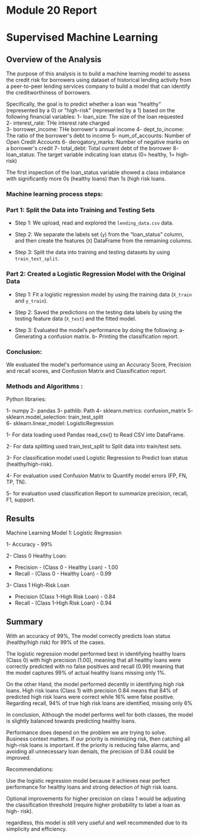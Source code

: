 # Module 20 Report 
# Supervised Machine Learning 

## Overview of the Analysis 
The purpose of this analysis is to build a machine learning model to assess the credit risk for borrowers using dataset of historical lending activity from a peer-to-peer lending services company to build a model that can identify the creditworthiness of borrowers.  

Specifically, the goal is to predict whether a loan was "healthy" (represented by a 0) or "high-risk" (represented by a 1) based on the following financial variables: 
1- loan_size: The size of the loan requested  
2- interest_rate: THe interest rate charged  
3- borrower_income: THe borrower's annual income 
4- dept_to_income: The ratio of the borrower's debt to income 
5- num_of_accounts: Number of Open Credit Accounts 
6- derogatory_marks: Number of negative marks on a borrower's credit 
7- total_debt: Total current debt of the borrower 
8- loan_status: The target variable indicating loan status (0= healthy, 1= high-risk) 

The first inspection of the loan_status variable showed a class imbalance with significantly more 0s (healthy loans) than 1s (high risk loans. 

 

### Machine learning process steps: 

### Part 1: Split the Data into Training and Testing Sets 

- Step 1: We upload, read and explored the `lending_data.csv` data. 

- Step 2: We separate the labels set (`y`) from the “loan_status” column, and then create the features (`X`) DataFrame from the remaining columns. 

- Step 3: Split the data into training and testing datasets by using `train_test_split`. 

### Part 2: Created a Logistic Regression Model with the Original Data 

- Step 1: Fit a logistic regression model by using the training data (`X_train` and `y_train`). 

- Step 2: Saved the predictions on the testing data labels by using the testing feature data (`X_test`) and the fitted model. 

- Step 3: Evaluated the model’s performance by doing the following: 
a- Generating a confusion matrix. 
b- Printing the classification report. 

### Conclusion:  

We evaluated the model's performance using an Accuracy Score, Precision and recall scores, and Confusion Matrix and Classification report. 

### Methods and Algorithms : 

Python libraries: 

1- numpy 
2- pandas 
3- pathlib: Path 
4- sklearn.metrics: confusion_matrix 
5- sklearn.model_selection: train_test_split  
6- sklearn.linear_model: LogisticRegression 

1- For data loading used Pandas read_csv() to Read CSV into DataFrame. 

2- For data splitting used train_test_split to Split data into train/test sets. 

3- For classification model used Logistic Regression to Predict loan status (healthy/high-risk). 

4- For evaluation used Confusion Matrix to Quantify model errors (FP, FN, TP, TN). 

5- for evaluation used classification Report to summarize precision, recall, F1, support. 

## Results 

Machine Learning Model 1: Logistic Regression  

1- Accuracy - 99% 

2- Class 0 Healthy Loan: 
- Precision - (Class 0 - Healthy Loan) - 1.00 
- Recall - (Class 0 - Healthy Loan) - 0.99 

3- Class 1 High-Risk Loan 
- Precision (Class 1-High Risk Loan) - 0.84 
- Recall - (Class 1-High Risk Loan) - 0.94 

## Summary 

With an accuracy of 99%, The model correctly predicts loan status (healthy/high risk) for 99% of the cases. 

The logistic regression model performed best in identifying healthy loans (Class 0) with high precision (1.00), meaning that all healthy loans were correctly predicted with no false positives and recall (0.99) meaning that the model captures 99% of actual healthy loans missing only 1%.  

On the other Hand, the model performed decently in identifying high risk loans. High risk loans (Class 1) with precision 0.84 means that 84% of predicted high risk loans were correct while 16% were false positive. Regarding recall, 94% of true high risk loans are identified, missing only 6% 

In conclusion, Although the model performs well for both classes, the model is slightly balanced towards predicting healthy loans.  

Performance does depend on the problem we are trying to solve.  
Business context matters. If our priority is minimizing risk, then catching all high-risk loans is important. If the priority is reducing false alarms, and avoiding all unnecessary loan denials, the precision of 0.84 could be improved.  

Recommendations: 

Use the logistic regression model because it achieves near perfect performance for healthy loans and strong detection of high risk loans. 

Optional improvements for higher precision on class 1 would be adjusting the classification threshold (require higher probability to label a loan as high- risk). 

regardless, this model is still very useful and well recommended due to its simplicity and efficiency. 

 